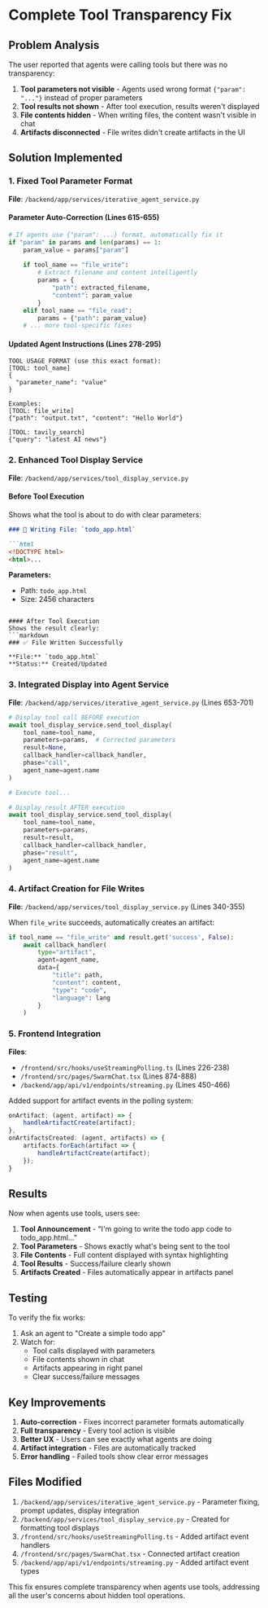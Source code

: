 # Complete Tool Transparency Fix

## Problem Analysis
The user reported that agents were calling tools but there was no transparency:
1. **Tool parameters not visible** - Agents used wrong format `{"param": "..."}` instead of proper parameters
2. **Tool results not shown** - After tool execution, results weren't displayed
3. **File contents hidden** - When writing files, the content wasn't visible in chat
4. **Artifacts disconnected** - File writes didn't create artifacts in the UI

## Solution Implemented

### 1. Fixed Tool Parameter Format
**File**: `/backend/app/services/iterative_agent_service.py`

#### Parameter Auto-Correction (Lines 615-655)
```python
# If agents use {"param": ...} format, automatically fix it
if "param" in params and len(params) == 1:
    param_value = params["param"]
    
    if tool_name == "file_write":
        # Extract filename and content intelligently
        params = {
            "path": extracted_filename,
            "content": param_value
        }
    elif tool_name == "file_read":
        params = {"path": param_value}
    # ... more tool-specific fixes
```

#### Updated Agent Instructions (Lines 278-295)
```
TOOL USAGE FORMAT (use this exact format):
[TOOL: tool_name]
{
  "parameter_name": "value"
}

Examples:
[TOOL: file_write]
{"path": "output.txt", "content": "Hello World"}

[TOOL: tavily_search]
{"query": "latest AI news"}
```

### 2. Enhanced Tool Display Service
**File**: `/backend/app/services/tool_display_service.py`

#### Before Tool Execution
Shows what the tool is about to do with clear parameters:
```markdown
### 📝 Writing File: `todo_app.html`

```html
<!DOCTYPE html>
<html>...
```

**Parameters:**
- Path: `todo_app.html`
- Size: 2456 characters
```

#### After Tool Execution
Shows the result clearly:
```markdown
### ✅ File Written Successfully

**File:** `todo_app.html`
**Status:** Created/Updated
```

### 3. Integrated Display into Agent Service
**File**: `/backend/app/services/iterative_agent_service.py` (Lines 653-701)

```python
# Display tool call BEFORE execution
await tool_display_service.send_tool_display(
    tool_name=tool_name,
    parameters=params,  # Corrected parameters
    result=None,
    callback_handler=callback_handler,
    phase="call",
    agent_name=agent.name
)

# Execute tool...

# Display result AFTER execution
await tool_display_service.send_tool_display(
    tool_name=tool_name,
    parameters=params,
    result=result,
    callback_handler=callback_handler,
    phase="result",
    agent_name=agent.name
)
```

### 4. Artifact Creation for File Writes
**File**: `/backend/app/services/tool_display_service.py` (Lines 340-355)

When `file_write` succeeds, automatically creates an artifact:
```python
if tool_name == "file_write" and result.get('success', False):
    await callback_handler(
        type="artifact",
        agent=agent_name,
        data={
            "title": path,
            "content": content,
            "type": "code",
            "language": lang
        }
    )
```

### 5. Frontend Integration
**Files**: 
- `/frontend/src/hooks/useStreamingPolling.ts` (Lines 226-238)
- `/frontend/src/pages/SwarmChat.tsx` (Lines 874-888)
- `/backend/app/api/v1/endpoints/streaming.py` (Lines 450-466)

Added support for artifact events in the polling system:
```typescript
onArtifact: (agent, artifact) => {
    handleArtifactCreate(artifact);
},
onArtifactsCreated: (agent, artifacts) => {
    artifacts.forEach(artifact => {
        handleArtifactCreate(artifact);
    });
}
```

## Results

Now when agents use tools, users see:

1. **Tool Announcement** - "I'm going to write the todo app code to todo_app.html..."
2. **Tool Parameters** - Shows exactly what's being sent to the tool
3. **File Contents** - Full content displayed with syntax highlighting
4. **Tool Results** - Success/failure clearly shown
5. **Artifacts Created** - Files automatically appear in artifacts panel

## Testing

To verify the fix works:
1. Ask an agent to "Create a simple todo app"
2. Watch for:
   - Tool calls displayed with parameters
   - File contents shown in chat
   - Artifacts appearing in right panel
   - Clear success/failure messages

## Key Improvements

1. **Auto-correction** - Fixes incorrect parameter formats automatically
2. **Full transparency** - Every tool action is visible
3. **Better UX** - Users can see exactly what agents are doing
4. **Artifact integration** - Files are automatically tracked
5. **Error handling** - Failed tools show clear error messages

## Files Modified

1. `/backend/app/services/iterative_agent_service.py` - Parameter fixing, prompt updates, display integration
2. `/backend/app/services/tool_display_service.py` - Created for formatting tool displays
3. `/frontend/src/hooks/useStreamingPolling.ts` - Added artifact event handlers
4. `/frontend/src/pages/SwarmChat.tsx` - Connected artifact creation
5. `/backend/app/api/v1/endpoints/streaming.py` - Added artifact event types

This fix ensures complete transparency when agents use tools, addressing all the user's concerns about hidden tool operations.